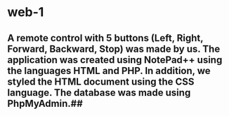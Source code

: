# web-1
## A remote control with 5 buttons (Left, Right, Forward, Backward, Stop) was made by us. The application was created using NotePad++ using the languages HTML and PHP. In addition, we styled the HTML document using the CSS language. The database was made using PhpMyAdmin.##
